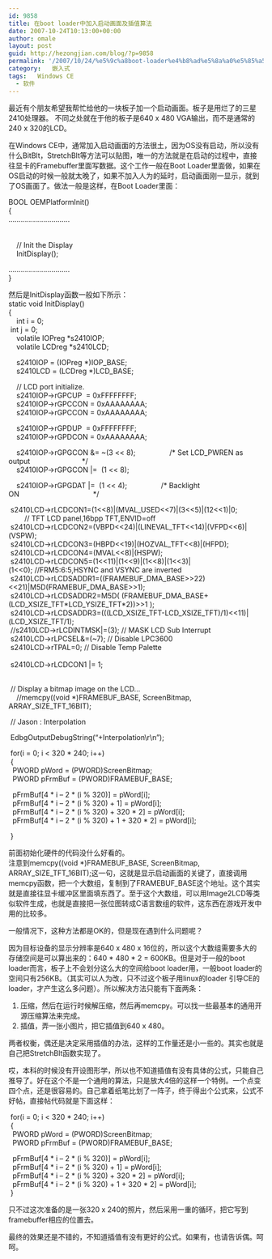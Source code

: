```yaml
---
id: 9858
title: 在boot loader中加入启动画面及插值算法
date: 2007-10-24T10:13:00+00:00
author: omale
layout: post
guid: http://hezongjian.com/blog/?p=9858
permalink: '/2007/10/24/%e5%9c%a8boot-loader%e4%b8%ad%e5%8a%a0%e5%85%a5%e5%90%af%e5%8a%a8%e7%94%bb%e9%9d%a2%e5%8f%8a%e6%8f%92%e5%80%bc%e7%ae%97%e6%b3%95/'
category:   嵌入式  
tags:   Windows CE
  - 软件
---
```

最近有个朋友希望我帮忙给他的一块板子加一个启动画面。板子是用烂了的三星2410处理器。 不同之处就在于他的板子是640 x 480 VGA输出，而不是通常的240 x 320的LCD。

在Windows CE中，通常加入启动画面的方法很土，因为OS没有启动，所以没有什么BitBlt，StretchBlt等方法可以贴图，唯一的方法就是在启动的过程中，直接往显卡的Framebuffer里面写数据。这个工作一般在Boot Loader里面做，如果在OS启动的时候一般就太晚了，如果不加入人为的延时，启动画面刚一显示，就到了OS画面了。做法一般是这样，在Boot Loader里面：

BOOL OEMPlatformInit()  
{  
…………………………  
&nbsp;&nbsp;&nbsp;&nbsp;  
&nbsp;&nbsp;&nbsp;&nbsp;  
&nbsp;&nbsp;&nbsp; // Init the Display  
&nbsp;&nbsp;&nbsp; InitDisplay();

…………………………  
}

然后是InitDisplay函数一般如下所示：  
static void InitDisplay()  
{  
&nbsp;&nbsp;&nbsp; int i = 0;  
&nbsp;int j = 0;  
&nbsp;&nbsp;&nbsp; volatile IOPreg *s2410IOP;  
&nbsp;&nbsp;&nbsp; volatile LCDreg *s2410LCD;

&nbsp;&nbsp;&nbsp; s2410IOP = (IOPreg *)IOP_BASE;  
&nbsp;&nbsp;&nbsp; s2410LCD = (LCDreg *)LCD_BASE; 

&nbsp;&nbsp;&nbsp; // LCD port initialize.  
&nbsp;&nbsp;&nbsp; s2410IOP->rGPCUP&nbsp; = 0xFFFFFFFF;  
&nbsp;&nbsp;&nbsp; s2410IOP->rGPCCON = 0xAAAAAAAA;  
&nbsp;&nbsp;&nbsp; s2410IOP->rGPCCON = 0xAAAAAAAA;

&nbsp;&nbsp;&nbsp; s2410IOP->rGPDUP&nbsp; = 0xFFFFFFFF;  
&nbsp;&nbsp;&nbsp; s2410IOP->rGPDCON = 0xAAAAAAAA;

&nbsp;&nbsp;&nbsp; s2410IOP->rGPGCON &= ~(3 << 8);&nbsp;&nbsp;&nbsp;&nbsp;&nbsp;&nbsp;&nbsp;&nbsp;&nbsp;&nbsp;&nbsp;&nbsp;&nbsp;&nbsp;&nbsp;&nbsp; /\* Set LCD_PWREN as output&nbsp;&nbsp;&nbsp;&nbsp;&nbsp;&nbsp;&nbsp;&nbsp;&nbsp;&nbsp;&nbsp;&nbsp;&nbsp;&nbsp;&nbsp;&nbsp;&nbsp;&nbsp;&nbsp;&nbsp;&nbsp;&nbsp;&nbsp;&nbsp;&nbsp; \*/  
&nbsp;&nbsp;&nbsp; s2410IOP->rGPGCON |=&nbsp; (1 << 8);

&nbsp;&nbsp;&nbsp; s2410IOP->rGPGDAT |=&nbsp; (1 << 4);&nbsp;&nbsp;&nbsp;&nbsp;&nbsp;&nbsp;&nbsp;&nbsp;&nbsp;&nbsp;&nbsp;&nbsp;&nbsp;&nbsp;&nbsp;&nbsp; /\* Backlight ON&nbsp;&nbsp;&nbsp;&nbsp;&nbsp;&nbsp;&nbsp;&nbsp;&nbsp;&nbsp;&nbsp;&nbsp;&nbsp;&nbsp;&nbsp;&nbsp;&nbsp;&nbsp;&nbsp;&nbsp;&nbsp;&nbsp;&nbsp;&nbsp;&nbsp;&nbsp;&nbsp;&nbsp;&nbsp;&nbsp;&nbsp;&nbsp;&nbsp;&nbsp;&nbsp;&nbsp; \*/

&nbsp;s2410LCD->rLCDCON1=(1<<8)|(MVAL_USED<<7)|(3<<5)|(12<<1)|0;  
&nbsp;&nbsp;&nbsp;&nbsp;&nbsp;&nbsp;&nbsp; // TFT LCD panel,16bpp TFT,ENVID=off  
&nbsp;s2410LCD->rLCDCON2=(VBPD<<24)|(LINEVAL_TFT<<14)|(VFPD<<6)|(VSPW);  
&nbsp;s2410LCD->rLCDCON3=(HBPD<<19)|(HOZVAL_TFT<<8)|(HFPD);  
&nbsp;s2410LCD->rLCDCON4=(MVAL<<8)|(HSPW);  
&nbsp;s2410LCD->rLCDCON5=(1<<11)|(1<<9)|(1<<8)|(1<<3)|(1<<0);&nbsp;//FRM5:6:5,HSYNC and VSYNC are inverted  
&nbsp;s2410LCD->rLCDSADDR1=((FRAMEBUF\_DMA\_BASE>>22)<<21)|M5D(FRAMEBUF\_DMA\_BASE>>1);  
&nbsp;s2410LCD->rLCDSADDR2=M5D( (FRAMEBUF\_DMA\_BASE+(LCD\_XSIZE\_TFT\*LCD\_YSIZE\_TFT\*2))>>1 );  
&nbsp;s2410LCD->rLCDSADDR3=(((LCD\_XSIZE\_TFT-LCD\_XSIZE\_TFT)/1)<<11)|(LCD\_XSIZE\_TFT/1);  
&nbsp;//s2410LCD->rLCDINTMSK|=(3); // MASK LCD Sub Interrupt  
&nbsp;s2410LCD->rLPCSEL&=(~7); // Disable LPC3600  
&nbsp;s2410LCD->rTPAL=0; // Disable Temp Palette  
&nbsp;  
&nbsp;s2410LCD->rLCDCON1 |= 1;

&nbsp;  
&nbsp;// Display a bitmap image on the LCD&#8230;  
&nbsp;&nbsp;&nbsp; //memcpy((void *)FRAMEBUF\_BASE, ScreenBitmap, ARRAY\_SIZE\_TFT\_16BIT);

&nbsp;// Jason : Interpolation

&nbsp;EdbgOutputDebugString(&#8220;+Interpolation\r\n&#8221;);

&nbsp;for(i = 0; i < 320 * 240; i++)  
&nbsp;{  
&nbsp;&nbsp;PWORD pWord = (PWORD)ScreenBitmap;  
&nbsp;&nbsp;PWORD pFrmBuf = (PWORD)FRAMEBUF_BASE;

&nbsp;&nbsp;pFrmBuf[4 \* i &#8211; 2 \* (i % 320)] = pWord[i];  
&nbsp;&nbsp;pFrmBuf[4 \* i &#8211; 2 \* (i % 320) + 1] = pWord[i];  
&nbsp;&nbsp;pFrmBuf[4 \* i &#8211; 2 \* (i % 320) + 320 * 2] = pWord[i];  
&nbsp;&nbsp;pFrmBuf[4 \* i &#8211; 2 \* (i % 320) + 1 + 320 * 2] = pWord[i];

&nbsp;}

前面初始化硬件的代码没什么好看的。  
注意到memcpy((void *)FRAMEBUF\_BASE, ScreenBitmap, ARRAY\_SIZE\_TFT\_16BIT);这一句，这就是显示启动画面的关键了，直接调用memcpy函数，把一个大数组，复制到了FRAMEBUF_BASE这个地址。这个其实就是直接往显卡缓冲区里面填东西了。至于这个大数组，可以用Image2LCD等类似软件生成，也就是直接把一张位图转成C语言数组的软件，这东西在游戏开发中用的比较多。

一般情况下，这种方法都是OK的，但是现在遇到什么问题呢？

因为目标设备的显示分辨率是640 x 480 x 16位的，所以这个大数组需要多大的存储空间是可以算出来的：640 \* 480 \* 2 = 600KB。但是对于一般的boot loader而言，板子上不会划分这么大的空间给boot loader用，一般boot loader的空间只有256KB。（其实可以人为改，只不过这个板子用linux的loader 引导CE的loader，才产生这么多问题）。所以解决方法只能有下面两条：

1. 压缩，然后在运行时候解压缩，然后再memcpy。可以找一些最基本的通用开源压缩算法来完成。  
2. 插值，弄一张小图片，把它插值到640 x 480。

两者权衡，偶还是决定采用插值的办法，这样的工作量还是小一些的。其实也就是自己把StretchBlt函数实现了。

哎，本科的时候没有开设图形学，所以也不知道插值有没有具体的公式，只能自己推导了。好在这个不是一个通用的算法，只是放大4倍的这样一个特例。一个点变四个点，还是很容易的。自己拿着纸笔比划了一阵子，终于得出个公式来，公式不好帖，直接帖代码就是下面这样：

&nbsp;for(i = 0; i < 320 * 240; i++)  
&nbsp;{  
&nbsp;&nbsp;PWORD pWord = (PWORD)ScreenBitmap;  
&nbsp;&nbsp;PWORD pFrmBuf = (PWORD)FRAMEBUF_BASE;

&nbsp;&nbsp;pFrmBuf[4 \* i &#8211; 2 \* (i % 320)] = pWord[i];  
&nbsp;&nbsp;pFrmBuf[4 \* i &#8211; 2 \* (i % 320) + 1] = pWord[i];  
&nbsp;&nbsp;pFrmBuf[4 \* i &#8211; 2 \* (i % 320) + 320 * 2] = pWord[i];  
&nbsp;&nbsp;pFrmBuf[4 \* i &#8211; 2 \* (i % 320) + 1 + 320 * 2] = pWord[i];  
&nbsp;}

只不过这次准备的是一张320 x 240的照片，然后采用一重的循环，把它写到framebuffer相应的位置去。

最终的效果还是不错的，不知道插值有没有更好的公式。如果有，也请告诉偶。呵呵。